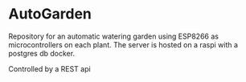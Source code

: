 # AutoGarden

Repository for an automatic watering garden using ESP8266 as microcontrollers on each plant.
The server is hosted on a raspi with a postgres db docker.


Controlled by a REST api

